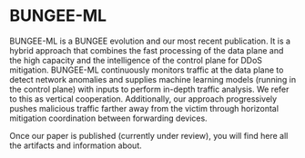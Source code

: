 # BUNGEE-ML

BUNGEE-ML is a BUNGEE evolution and our most recent publication. It is a hybrid approach that combines the fast processing of the data plane and the high capacity and the intelligence of the control plane for DDoS mitigation. BUNGEE-ML continuously monitors traffic at the data plane to detect network anomalies and supplies machine learning models (running in the control plane) with inputs to perform in-depth traffic analysis. We refer to this as vertical cooperation. Additionally, our approach progressively pushes malicious traffic farther away from the victim through horizontal mitigation coordination between forwarding devices.

Once our paper is published (currently under review), you will find here all the artifacts and information about.
